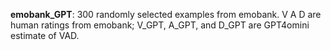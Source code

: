**emobank_GPT**: 300 randomly selected examples from emobank. V A D are human ratings from emobank; V_GPT, A_GPT, and D_GPT are GPT4omini estimate of VAD.  
